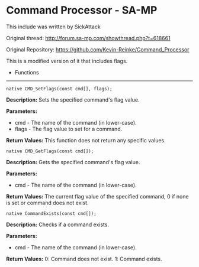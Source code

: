 # Command Processor - SA-MP

This include was written by SickAttack

Original thread: http://forum.sa-mp.com/showthread.php?t=618661

Original Repository: https://github.com/Kevin-Reinke/Command_Processor

This is a modified version of it that includes flags.



- Functions
-----------

```pawn
native CMD_SetFlags(const cmd[], flags);
```
__Description:__
Sets the specified command's flag value.

__Parameters:__
- cmd - The name of the command (in lower-case).
- flags - The flag value to set for a command.

__Return Values:__
This function does not return any specific values.



```pawn
native CMD_GetFlags(const cmd[]);
```
__Description:__
Gets the specified command's flag value.

__Parameters:__
- cmd - The name of the command (in lower-case).

__Return Values:__
The current flag value of the specified command, 0 if none is set or command does not exist.



```pawn
native CommandExists(const cmd[]);
```
__Description:__
Checks if a command exists.

__Parameters:__
- cmd - The name of the command (in lower-case).

__Return Values:__
0: Command does not exist.
1: Command exists.
